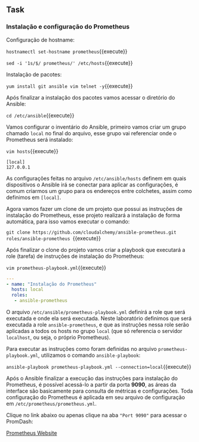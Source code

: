 ## Task

 ### Instalação e configuração do Prometheus

Configuração de hostname:

 `hostnamectl set-hostname prometheus`{{execute}}

 `sed -i '1s/$/ prometheus/' /etc/hosts`{{execute}}

Instalação de pacotes:

`yum install git ansible vim telnet -y`{{execute}}

Após finalizar a instalação dos pacotes vamos acessar o diretório do Ansible:

`cd /etc/ansible`{{execute}}

Vamos configurar o inventário do Ansible, primeiro vamos criar um grupo chamado `local` no final do arquivo, esse grupo vai referenciar onde o Prometheus será instalado:

 `vim hosts`{{execute}}

```
[local]
127.0.0.1
```

As configurações feitas no arquivo `/etc/ansible/hosts` definem em quais dispositivos o Ansible irá se conectar para aplicar as configurações, é comum criarmos um grupo para os endereços entre colchetes, assim como definimos em `[local]`.

Agora vamos fazer um clone de um projeto que possui as instruções de instalação do Prometheus, esse projeto realizará a instalação de forma automática, para isso vamos executar o comando:


`git clone https://github.com/cloudalchemy/ansible-prometheus.git roles/ansible-prometheus `{{execute}}

Após finalizar o clone do projeto vamos criar a playbook que executará a role (tarefa) de instruções de instalação do Prometheus:


`vim prometheus-playbook.yml`{{execute}}


```yml
---
- name: "Instalação do Prometheus"
  hosts: local
  roles:
   - ansible-prometheus

```

O arquivo `/etc/ansible/prometheus-playbook.yml` definirá a role que será executada e onde ela será executada. Neste laboratório definimos que será executada a role `ansible-prometheus`, e que as instruções nessa role serão aplicadas a todos os hosts no grupo `local` (que só referencia o servidor `localhost`, ou seja, o próprio Prometheus).

Para executar as instruções como foram definidas no arquivo `prometheus-playbook.yml`, utilizamos o comando `ansible-playbook`:

`ansible-playbook prometheus-playbook.yml --connection=local`{{execute}}

Após o Ansible finalizar a execução das instruções para instalação do Prometheus, é possível acessá-lo a partir da porta **9090**, as áreas da interface são basicamente para consulta de métricas e configurações. Toda configuração do Prometheus é aplicada em seu arquivo de configuração em `/etc/prometheus/prometheus.yml`.

Clique no link abaixo  ou apenas clique na aba `"Port 9090"` para acessar o PromDash:


[Prometheus Website](https://[[HOST_SUBDOMAIN]]-9090-[[KATACODA_HOST]].environments.katacoda.com/)
